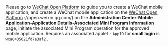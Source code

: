 <IntegrationDetailCard title="在微信公众平台创建一个小程序">


Please go to [WeChat Open Platform](https://open.weixin.qq.com/cgi-bin/frame?t=home/app_tmpl&lang=zh_CN) to guide you to create a WeChat mobile application, and create a WeChat mobile application on the [WeChat Open Platform](https://www.weixin.com/cgi-bin/frame?t=home/app_tmpl&lang=zh_CN) ://open.weixin.qq.com/) on the **Administration Center-Mobile Application-Application Details-Associated Mini Program Information** page, initiate the associated Mini Program operation for the approved mobile application. Requires an associated applet - `AppID` for **small login** is `wxa0435021fd7a3af2` .
  
  

  
</IntegrationDetailCard>
